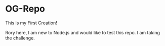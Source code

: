 # OG-Repo

This is my First Creation!

Rory here, I am new to Node.js and would like to test this repo.
I am taking the challenge. 

